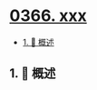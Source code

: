 # [0366. xxx](https://github.com/Tdahuyou/TNotes.leetcode/tree/main/notes/0366.%20xxx)

<!-- region:toc -->

- [1. 📝 概述](#1--概述)

<!-- endregion:toc -->

## 1. 📝 概述
